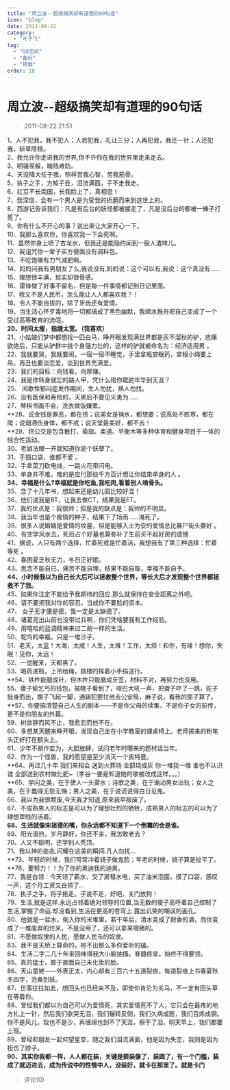 ```yaml
---
title: "周立波--超级搞笑却有道理的90句话"
icon: "blog"
date: 2011-08-22
category:
  - "叶子飞"
tag:
  - "QQ空间"
  - "备份"
  - "转载"
order: 18
---
```

# 周立波--超级搞笑却有道理的90句话
> 2011-08-22 21:51


1、人不犯我，我不犯人；人若犯我，礼让三分；人再犯我，我还一针；人还犯我，斩草除根。  
2、我允许你走进我的世界,但不许你在我的世界里走来走去。  
3、明骚易躲，暗贱难防。  
4、天没降大任于我，照样苦我心智，劳我筋骨。  
5、执子之手，方知子丑，泪流满面，子不走我走。  
6、红豆不长南国，长我脸上了，真相思！  
7、我深信，会有一个男人是为受我的折磨而来到这世上的。  
8、西游记告诉我们：凡是有后台的妖怪都被接走了，凡是没后台的都被一棒子打死了。  
9、你有什么不开心的事？说出来让大家开心一下。  
10、我那么喜欢你，你喜欢我一下会死啊。  
11、虽然你身上喷了古龙水，但我还是能隐约闻到一股人渣味儿。  
12、我诅咒你一辈子买方便面没有调料包。  
13、不吃饱哪有力气减肥啊。  
14、妈妈问我有男朋友了么,我说没有,妈妈说：这个可以有,我说：这个真没有……  
15、理想很丰满，现实却很骨感。  
16、雷锋做了好事不留名，但是每一件事情都记到日记里面。  
17、我又不是人民币，怎么能让人人都喜欢我？！  
18、令人不能自拔的，除了牙齿还有爱情。  
19、当生活心怀歹毒地将一切都搞成了黑色幽默，我顺水推舟把自己变成了一个受过高等教育的流氓。  
**20、时间太瘦，指缝太宽。（我喜欢）**  
21、小姑娘们梦中都想找一匹白马，睁开眼发现满世界都是灰不溜秋的驴，悲痛欲绝后，只能从驴群中挑个身强力壮的，这样的驴就被命名为：经济适用男 。  
22、我就要哭，我就要闹，一宿一宿不睡觉，手里拿瓶安眠药，拿根小绳要上吊。再丑也要谈恋爱，谈到世界充满爱。  
23、我们的目标：向钱看，向厚赚。  
24、我是你转身就忘的路人甲，凭什么陪你蹉跎年华到天涯？  
25、 间歇性郁闷症发作期间，生人勿扰，熟人勿找。  
26、没有医保和寿险的，天黑后不要见义勇为……  
27、琴棋书画不会，洗衣做饭嫌累。  
**28、说金钱是罪恶，都在捞；说美女是祸水，都想要；说高处不胜寒，都在爬；说烟酒伤身体，都不戒；说天堂最美好，都不去！  
**29、挤公交是包含散打、瑜珈、柔道、平衡木等多种体育和健身项目于一体的综合性运动。  
30、老娘法眼一开就知道你是个妖孽了。  
31、手插口袋，谁都不爱 。  
32、手拿菜刀砍电线，一路火花带闪电。  
33、单身并不难，难的是应付那些千方百计想让你结束单身的人 。  
**34、幸福是什么?幸福就是你吃鱼,我吃肉,看着别人啃骨头。**  
35、念了十几年书，想起来还是幼儿园比较好混！  
36、他们说我是BT，让我去做CT，结果我是ET。  
37、我的优点是：我很帅；但是我的缺点是：我帅的不明显。  
38、我当年也是个痴情的种子，结果下了场雨……淹死了。  
39、很多人说婚姻是爱情的坟墓，但是能够入土为安的爱情总比暴尸街头要好 。  
40、有空学风水去，死后占个好墓也算弥补了生前买不起好房的遗憾  
41、据说，人只有两个选择，忙着死或是忙着活，我想我有了第三种选择：忙着等死 。  
42、春困夏乏秋无力，冬日正好眠。  
43、思念不能自已，痛苦不能自理，结果不能自取，幸福不能自予。  
**44、小时候我以为自己长大后可以拯救整个世界，等长大后才发现整个世界都拯救不了我。**  
45、如果你注定不能给予我期待的回应.那么就保持在安全距离之外吧。  
46、请不要把我对你的容忍，当成你不要脸的资本。  
47、 女子无才便是德，我一定是太缺德了。  
48、诸葛亮出山前也没带过兵啊，你们凭啥要我有工作经验。  
49、用嘻哈的蓝调精神来过二胡一样的生活。  
50、鸵鸟的幸福，只是一堆沙子。  
51、老天，太蓝！大海，太咸！人生，太难！工作，太烦！和你，有缘！想你，失眠！见你，太远！  
52、一觉醒来，天都黑了。  
53、喝药递瓶，上吊给绳，跳楼的挥着小手绢送行。  
**54、铁杵能磨成针，但木杵只能磨成牙签，材料不对，再努力也没用。  
55、傻子偷乞丐的钱包，被瞎子看到了，哑巴大吼一声，把聋子吓了一跳，驼子挺身而出，瘸子飞起一脚，通辑犯要拉他去公安局，麻子说，看我的面子算了。  
**57、你要搞清楚自己人生的剧本——不是你父母的续集，不是你子女的前传，更不是你朋友的外篇。  
59、树欲静而风不止，我愈恋而他不在。  
60、多想某天醒来睁开眼，发现自己坐在小学教室的课桌椅上。老师掷来的粉笔头正好打在额头上。  
61、少年不胡作妄为，大胆放肆，试问老年时哪来的题材话当年。  
62、作为一个怪兽，我的愿望是至少消灭一个奥特曼。  
**64、再过几十年 我们来相会 送到火葬场 全部烧成灰 你一堆我一堆 谁也不认识谁 全部送到农村做化肥~（李谷一要是知道她的歌被改成这样。。。）  
**65、学问之美，在于使人一头雾水；诗歌之美，在于煽动男女出轨；女人之美，在于蠢得无怨无悔；男人之美，在于说谎说得白日见鬼。  
66、我以为我很颓废,今天我才知道,原来我早报废了。  
67、不成熟男人的标志是可以为了理想壮烈的牺牲，成熟男人的标志的可以为了理想卑贱的活着。  
**68、生活就像宋祖德的嘴，你永远都不知道下一个倒霉的会是谁。**  
69、阳光温热，岁月静好，你还不来，我怎敢老去？  
70、人又不聪明，还学别人秃顶。  
71、我以神的姿态,闪耀在这美的瞬间.凡人勿扰…  
**73、年轻的时候，我们常常冲着镜子做鬼脸；年老的时候，镜子算是扯平了。  
**76、要努力！！为了你的奥迪我的迪奥。  
77、我是白领：今天领了薪水，交了房租水电，买了油米泡面，摸了口袋，感叹一声，这个月工资又白领了…  
78、执子之手，将子拖走。子说不走，好吧，关门放狗！  
79、生活,就是这样.永远占领着绝对领导的位置,当无数的傻子高呼着自己控制了生活,掌握了命运.却没看到,生活在更高的苍穹上.露出讥笑的嘲讽的面孔。  
80、他就是一盆水，倒入你的米堆里，若干年后，清水变成了醇香的酒，而你变成了一堆废弃的烂米，不是没用了，还可以拿来喂猪的。  
81、不愿做奴隶的人民，愿做人民币的奴隶。  
83、我不是天桥上算命的，唠不出那么多你爱听的磕。  
84、生活二字二几十年来回味得我大小脑抽搐，脊髓痉挛。始终不得要领。  
85、真的猛士，敢于直面自己未化妆的脸。  
86、天山童姥——外表正太，内心却有三百六十五道裂痕，每道裂痕上书春夏秋冬四字，沧桑到妖。  
87、世事往往如此，想回头也已经来不及，即使你肯沦为劣马，不一定有回头草在等着你。  
88、曾经我们都以为自己可以为爱情死，其实爱情死不了人，它只会在最疼的地方扎上一针，然后我们欲哭无泪，我们辗转反侧，我们久病成医，我们百炼成钢。你不是风儿，我也不是沙，再缠绵也到不了天涯，擦干了泪，明天早上，我们都要上班。  
89、曾经和朋友一起仰望星空，随之我们泪流满面，他是因为失恋，我则是因为扭伤了脖子。  
**90、其实你我都一样，人人都在装，关键是要装像了，装圆了，有一个门槛，装成了就迈进去，成为传说中的性情中人，没装好，就卡在那里了。就是卡门**
> 评论(0)

